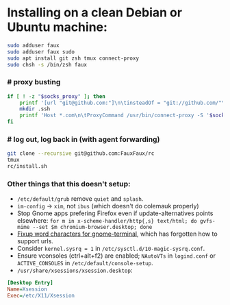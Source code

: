 # Installing on a clean Debian or Ubuntu machine:

```bash
sudo adduser faux
sudo adduser faux sudo
sudo apt install git zsh tmux connect-proxy
sudo chsh -s /bin/zsh faux
```

### # proxy busting

```bash
if [ ! -z "$socks_proxy" ]; then
    printf '[url "git@github.com:"]\n\tinsteadOf = "git://github.com/"\n\tinsteadOf = "https://github.com/"\n' >> ~/.gitconfig
    mkdir .ssh
    printf 'Host *.com\n\tProxyCommand /usr/bin/connect-proxy -S '$socks_proxy' %%h %%p\n' >> .ssh/config
fi
```

### # log out, log back in (with agent forwarding)

```bash
git clone --recursive git@github.com:FauxFaux/rc
tmux
rc/install.sh
```

### Other things that this doesn't setup:

 * `/etc/default/grub` remove `quiet` and `splash`.
 * `im-config` -> `xim`, not `ibus` (which doesn't do colemauk properly)
 * Stop Gnome apps prefering Firefox even if update-alternatives points elsewhere:
`for m in x-scheme-handler/http{,s} text/html; do gvfs-mime --set $m chromium-browser.desktop; done`
 * [Fixup word characters for gnome-terminal](https://bugs.launchpad.net/ubuntu/+source/gnome-terminal/+bug/1401207/comments/8),
which has forgotten how to support urls.
 * Consider `kernel.sysrq = 1` in `/etc/sysctl.d/10-magic-sysrq.conf`.
 * Ensure vconsoles (ctrl+alt+f2) are enabled; `NAutoVTs` in `logind.conf`
   or `ACTIVE_CONSOLES` in `/etc/default/console-setup`.
 * `/usr/share/xsessions/xsession.desktop`:

```ini
[Desktop Entry]
Name=Xsession
Exec=/etc/X11/Xsession
```

